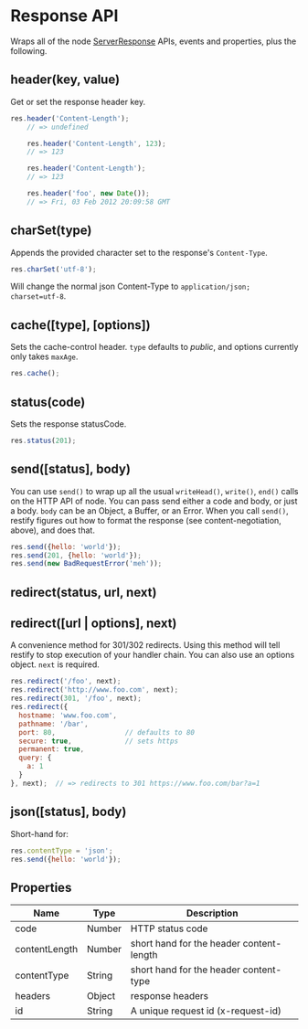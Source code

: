 # Response API

Wraps all of the node
[ServerResponse](http://nodejs.org/docs/latest/api/http.html#http.ServerResponse)
APIs, events and properties, plus the following.

## header(key, value)

Get or set the response header key.

```js
res.header('Content-Length');
    // => undefined

    res.header('Content-Length', 123);
    // => 123

    res.header('Content-Length');
    // => 123

    res.header('foo', new Date());
    // => Fri, 03 Feb 2012 20:09:58 GMT
```

## charSet(type)

Appends the provided character set to the response's `Content-Type`.

```js
res.charSet('utf-8');
```

Will change the normal json Content-Type to `application/json; charset=utf-8`.

## cache([type], [options])

Sets the cache-control header.  `type` defaults to _public_, and
options currently only takes `maxAge`.

```js
res.cache();
```

## status(code)

Sets the response statusCode.

```js
res.status(201);
```

## send([status], body)

You can use `send()` to wrap up all the usual `writeHead()`,
`write()`, `end()` calls on the HTTP API of node.  You can pass send
either a code and body, or just a body.  `body` can be an Object, a
Buffer, or an Error.  When you call `send()`, restify figures out how
to format the response (see content-negotiation, above), and does
that.

```js
res.send({hello: 'world'});
res.send(201, {hello: 'world'});
res.send(new BadRequestError('meh'));
```

## redirect(status, url, next)
## redirect([url | options], next)

A convenience method for 301/302 redirects. Using this method will
tell restify to stop execution of your handler chain. You can also
use an options object. `next` is required.

```js
res.redirect('/foo', next);
res.redirect('http://www.foo.com', next);
res.redirect(301, '/foo', next);
res.redirect({
  hostname: 'www.foo.com',
  pathname: '/bar',
  port: 80,                 // defaults to 80
  secure: true,             // sets https
  permanent: true,
  query: {
    a: 1
  }
}, next);  // => redirects to 301 https://www.foo.com/bar?a=1
```

## json([status], body)

Short-hand for:

```js
res.contentType = 'json';
res.send({hello: 'world'});
```

## Properties

|Name|Type|Description|
|----|----|-----------|
|code|Number|HTTP status code|
|contentLength|Number|short hand for the header content-length|
|contentType|String|short hand for the header content-type|
|headers|Object|response headers|
|id|String|A unique request id (x-request-id)|